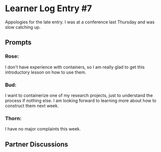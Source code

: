 # Learner Log Entry #7

Appologies for the late entry. I was at a conference last Thursday and was slow catching up.

## Prompts

### Rose:
I don't have experience with containers, so I am really glad to get this introductory lesson on how to use them. 

### Bud: 
I want to containerize one of my research projects, just to understand the process if nothing else. I am looking forward to learning more about how to construct them next week. 

### Thorn: 
I have no major complaints this week.

## Partner Discussions
